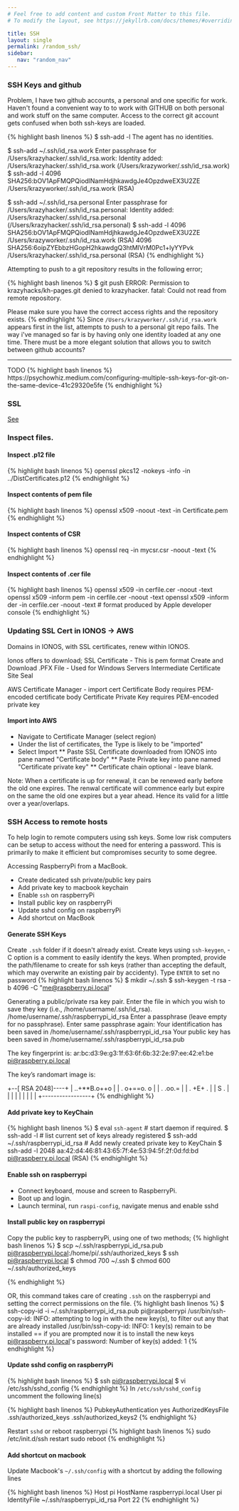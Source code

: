 ```yaml
---
# Feel free to add content and custom Front Matter to this file.
# To modify the layout, see https://jekyllrb.com/docs/themes/#overriding-theme-defaults

title: SSH
layout: single
permalink: /random_ssh/
sidebar:
   nav: "random_nav"
---
```


### SSH Keys and github
Problem, I have two github accounts, a personal and one specific for work. Haven't found a convenient way to
to work with GITHUB on both personal and work stuff on the same computer. Access to the correct git account 
gets confused when both ssh-keys are loaded.

{% highlight bash linenos %}
$ ssh-add -l
The agent has no identities.

$ ssh-add ~/.ssh/id_rsa.work
Enter passphrase for /Users/krazyhacker/.ssh/id_rsa.work: 
Identity added: /Users/krazyhacker/.ssh/id_rsa.work (/Users/krazyworker/.ssh/id_rsa.work)
$ ssh-add -l
4096 SHA256:bOV1ApFMQPQiodlNamHdjhkawdgJe4OpzdweEX3U2ZE /Users/krazyworker/.ssh/id_rsa.work (RSA)

$ ssh-add ~/.ssh/id_rsa.personal
Enter passphrase for /Users/krazyhacker/.ssh/id_rsa.personal: 
Identity added: /Users/krazyhacker/.ssh/id_rsa.personal (/Users/krazyhacker/.ssh/id_rsa.personal)
$ ssh-add -l
4096 SHA256:bOV1ApFMQPQiodlNamHdjhkawdgJe4OpzdweEX3U2ZE /Users/krazyworker/.ssh/id_rsa.work (RSA)
4096 SHA256:6oipZYEbbzHGopH2hkawdgQ3htMlVrM0Pc1+lyYYPvk /Users/krazyhacker/.ssh/id_rsa.personal (RSA)
{% endhighlight %}

Attempting to push to a git repository results in the following error;

{% highlight bash linenos %}
$ git push
ERROR: Permission to krazyhacks/kh-pages.git denied to krazyhacker.
fatal: Could not read from remote repository.

Please make sure you have the correct access rights
and the repository exists.
{% endhighlight %}
Since `/Users/krazyworker/.ssh/id_rsa.work` appears first in the list, attempts to push to a personal 
git repo fails. The way i've managed so far is by having only one identity loaded at any one time.
There must be a more elegant solution that allows you to switch between github accounts?

<hr>
TODO
{% highlight bash linenos %}
https://psychowhiz.medium.com/configuring-multiple-ssh-keys-for-git-on-the-same-device-41c29320e5fe
{% endhighlight %}

### SSL 
[See](https://www.sslshopper.com/article-most-common-openssl-commands.html)

### Inspect files.
#### Inspect .p12 file
{% highlight bash linenos %}
openssl pkcs12 -nokeys -info -in ../DistCertificates.p12
{% endhighlight %}
#### Inspect contents of pem file
{% highlight bash linenos %}
openssl x509 -noout -text -in Certificate.pem
{% endhighlight %}

#### Inspect contents of CSR
{% highlight bash linenos %}
openssl req -in mycsr.csr -noout -text
{% endhighlight %}

#### Inspect contents of .cer file
{% highlight bash linenos %}
openssl x509 -in cerfile.cer -noout -text
openssl x509 -inform pem -in cerfile.cer -noout -text
openssl x509 -inform der -in cerfile.cer -noout -text  # format produced by Apple developer console
{% endhighlight %}

### Updating SSL Cert in IONOS -> AWS
Domains in IONOS, with SSL certificates, renew within IONOS.

Ionos offers to download;
SSL Certificate - This is pem format
Create and Download .PFX File - Used for Windows Servers
Intermediate Certificate 
Site Seal

AWS Certificate Manager - import cert
Certificate Body requires PEM-encoded certificate body
Certificate Private Key requires PEM-encoded private key

#### Import into AWS
* Navigate to Certificate Manager (select region)
* Under the list of certificates, the Type is likely to be "imported"
* Select Import
** Paste SSL Certificate downloaded from IONOS into pane named "Certificate body"
** Paste Private key into pane named "Certificate private key"
** Certificate chain optional - leave blank.

Note: When a certificate is up for renewal, it can be renewed early before the old one expires.
The renwal certificate will commence early but expire on the same the old one expires but a year ahead.
Hence its valid for a little over a year/overlaps.


### SSH Access to remote hosts
To help login to remote computers using ssh keys.  Some low risk computers can be setup to access without the need
for entering a password. This is primarily to make it efficient but compromises security to some degree.

Accessing RaspberryPi from a MacBook.

* Create dedicated ssh private/public key pairs
* Add private key to macbook keychain
* Enable `ssh` on raspberryPi
* Install public key on raspberryPi
* Update sshd config on raspberryPi
* Add shortcut on MacBook

#### Generate SSH Keys
Create `.ssh` folder if it doesn't already exist. Create keys using `ssh-keygen`, -C option is a comment to easily identify the keys.
When prompted, provide the path/filename to create for ssh keys (rather than accepting the default, which may overwrite an existing pair by accidenty).
Type `ENTER` to set no password
{% highlight bash linenos %}
$ mkdir ~/.ssh
$ ssh-keygen -t rsa -b 4096 -C "me@raspberry.pi.local"

Generating a public/private rsa key pair.
Enter the file in which you wish to save they key (i.e., /home/username/.ssh/id_rsa). /home/username/.ssh/raspberrypi_id_rsa
Enter a passphrase (leave empty for no passphrase).
Enter same passphrase again:
Your identification has been saved in /home/username/.ssh/raspberrypi_id_rsa
Your public key has been saved in /home/username/.ssh/raspberrypi_id_rsa.pub

The key fingerprint is:
ar:bc:d3:9e:g3:1f:63:6f:6b:32:2e:97:ee:42:e1:be pi@raspberry.pi.local

The key’s randomart image is:

+--[ RSA 2048]----+
| ..+**B.o++o     |
|  . o+==o. o     |
|    . .oo.=      |
|      . +E+ .    |
|        S .      |
|                 |
|                 |
|                 |
|                 |
+-----------------+
{% endhighlight %}

#### Add private key to KeyChain
{% highlight bash linenos %}
$ eval `ssh-agent`                    # start daemon if required.
$ ssh-add -l                          # list current set of keys already registered
$ ssh-add ~/.ssh/raspberrypi_id_rsa   # Add newly created private key to KeyChain
$ ssh-add -l
2048 aa:42:d4:46:81:43:65:7f:4e:53:94:5f:2f:0d:fd:bd pi@raspberry.pi.local (RSA)
{% endhighlight %}
#### Enable ssh on raspberrypi
* Connect keyboard, mouse and screen to RaspberryPi.  
* Boot up and login.
* Launch terminal, run `raspi-config`, navigate menus and enable sshd

#### Install public key on raspberrypi
Copy the public key to raspberryPi, using one of two methods;
{% highlight bash linenos %}
$ scp ~/.ssh/raspberrypi_id_rsa.pub pi@raspberrypi.local:/home/pi/.ssh/authorized_keys
$ ssh pi@raspberrypi.local
$ chmod 700 ~/.ssh
$ chmod 600 ~/.ssh/authorized_keys

{% endhighlight %}

OR, this command takes care of creating `.ssh` on the raspberrypi and setting the correct permissions on the file.
{% highlight bash linenos %}
$ ssh-copy-id -i ~/.ssh/raspberrypi_id_rsa.pub pi@raspberrypi
/usr/bin/ssh-copy-id: INFO: attempting to log in with the new key(s), to filter out any that are already installed
/usr/bin/ssh-copy-id: INFO: 1 key(s) remain to be installed == if you are prompted now it is to install the new keys
pi@raspberry.pi.local's password:
Number of key(s) added: 1
{% endhighlight %}

#### Update sshd config on raspberryPi
{% highlight bash linenos %}
$ ssh pi@raspberrypi.local
$ vi /etc/ssh/sshd_config
{% endhighlight %}
In `/etc/ssh/sshd_config` uncomment the following line(s)

{% highlight bash linenos %}
PubkeyAuthentication yes
AuthorizedKeysFile      .ssh/authorized_keys .ssh/authorized_keys2
{% endhighlight %}

Restart `sshd` or reboot raspberrypi
{% highlight bash linenos %}
sudo /etc/init.d/ssh restart
sudo reboot
{% endhighlight %}

#### Add shortcut on macbook 
Update Macbook's `~/.ssh/config` with a shortcut by adding the following lines

{% highlight bash linenos %}
Host pi
  HostName raspberrypi.local
  User pi
  IdentityFile ~/.ssh/raspberrypi_id_rsa
  Port 22
{% endhighlight %}
